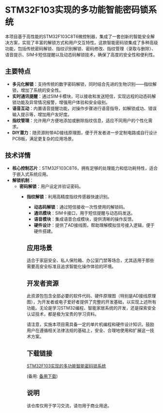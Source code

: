 # STM32F103实现的多功能智能密码锁系统

本项目基于高性能的STM32F103C8T6微控制器，集成了一套创新的智能安全解决方案，实现了丰富的解锁方式和用户交互特性。这款智能密码锁集成了多种高级功能，包括传统密码解锁、指纹识别解锁、密码修改、指纹管理（录取与删除）、语音提示、SIM卡短信提醒以及动态码解锁技术，确保了高度的安全性和便利性。

## 主要特点

- **多元化解锁**：支持传统的数字密码解锁，同时结合先进的生物识别——指纹解锁，增加了系统的安全性。
- **实时通讯提醒**：通过SIM卡模块，可以接收和发送短信，实现远程的动态码解锁功能及异常情况报警，增强用户体验和安全级别。
- **语音互动**：内置语音提醒功能，对操作步骤进行语音指导，如解锁成功、错误输入提示等，增加用户友好度。
- **指纹管理**：允许用户方便地添加或删除指纹信息，适应不同用户的个性化需求。
- **DIY潜力**：随资源附带AD接线原理图，便于开发者进一步定制电路或自行设计PCB板，满足更复杂的应用场景。

## 技术详情

- **核心控制芯片**：STM32F103C8T6，拥有足够的处理能力和低功耗特性，适合于嵌入式系统应用。
- **解锁机制**：
  - **密码解锁**：用户设定并验证密码。
    - **指纹解锁**：利用高精度指纹传感器快速识别。
      - **动态码解锁**：通过短信接收一次性使用的解锁码。
      - **通讯模块**：SIM卡接口，用于短信提醒与动态码发送。
      - **语音模块**：集成语音合成模块，提供清晰的操作反馈。
      - **硬件设计**：提供了AD接线图，帮助理解模拟信号接入逻辑，便于硬件搭建。

      ## 应用场景

      适合于家庭安全、私人保险箱、办公室门禁等场合，尤其适用于那些需要高安全标准且追求智能化操作体验的环境。

      ## 开发者资源

      此资源包包含全部必要的软件代码、硬件原理图（特别是AD接线原理图），为开发者或电子爱好者提供了完整的开发基础，以实现上述所有功能。无论是学习STM32编程、智能家居系统的开发，还是探索安全认证技术，都是极为宝贵的学习资料。

      请注意，实施本项目需具备一定的单片机编程和硬件设计知识。鼓励用户在遵循相关法律法规的基础上，安全、合理地使用和扩展这一技术方案。

      ## 下载链接
      [STM32F103实现的多功能智能密码锁系统](https://pan.quark.cn/s/c6055f4e1c33) 

      (备用: [备用下载](https://pan.baidu.com/s/1x_crw9k_cGu_5zQx2JTKsg?pwd=1234))

      ## 说明

      该仓库仅用于学习交流，请勿用于商业用途。
